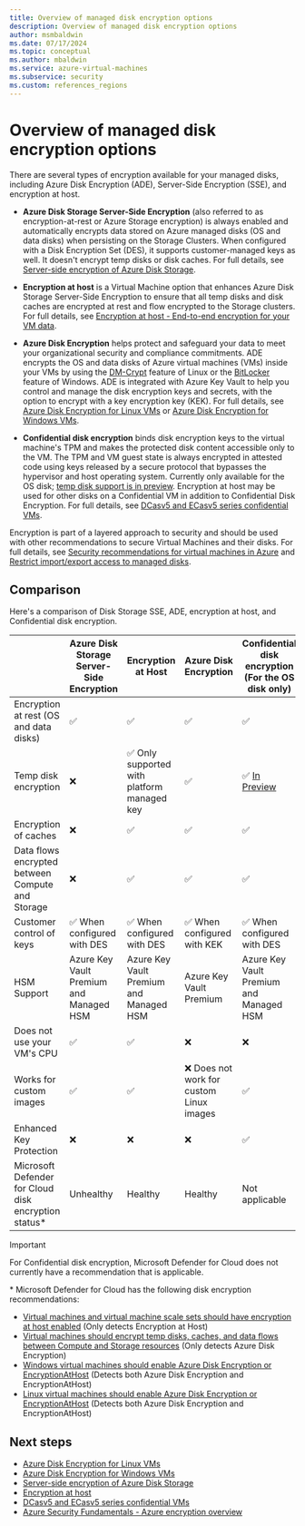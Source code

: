 ```yaml
---
title: Overview of managed disk encryption options
description: Overview of managed disk encryption options
author: msmbaldwin
ms.date: 07/17/2024
ms.topic: conceptual
ms.author: mbaldwin
ms.service: azure-virtual-machines
ms.subservice: security
ms.custom: references_regions
---
```


# Overview of managed disk encryption options

There are several types of encryption available for your managed disks, including Azure Disk Encryption (ADE), Server-Side Encryption (SSE), and encryption at host.

- **Azure Disk Storage Server-Side Encryption** (also referred to as encryption-at-rest or Azure Storage encryption) is always enabled and automatically encrypts data stored on Azure managed disks (OS and data disks) when persisting on the Storage Clusters. When configured with a Disk Encryption Set (DES), it supports customer-managed keys as well. It doesn't encrypt temp disks or disk caches. For full details, see [Server-side encryption of Azure Disk Storage](./disk-encryption.md).

- **Encryption at host** is a Virtual Machine option that enhances Azure Disk Storage Server-Side Encryption to ensure that all temp disks and disk caches are encrypted at rest and flow encrypted to the Storage clusters. For full details, see [Encryption at host - End-to-end encryption for your VM data](./disk-encryption.md#encryption-at-host---end-to-end-encryption-for-your-vm-data).

- **Azure Disk Encryption** helps protect and safeguard your data to meet your organizational security and compliance commitments. ADE encrypts the OS and data disks of Azure virtual machines (VMs) inside your VMs by using the [DM-Crypt](https://wikipedia.org/wiki/Dm-crypt) feature of Linux or the [BitLocker](https://wikipedia.org/wiki/BitLocker) feature of Windows. ADE is integrated with Azure Key Vault to help you control and manage the disk encryption keys and secrets, with the option to encrypt with a key encryption key (KEK).  For full details, see [Azure Disk Encryption for Linux VMs](./linux/disk-encryption-overview.md) or [Azure Disk Encryption for Windows VMs](./windows/disk-encryption-overview.md).

- **Confidential disk encryption** binds disk encryption keys to the virtual machine's TPM and makes the protected disk content accessible only to the VM. The TPM and VM guest state is always encrypted in attested code using keys released by a secure protocol that bypasses the hypervisor and host operating system. Currently only available for the OS disk; [temp disk support is in preview](https://techcommunity.microsoft.com/t5/azure-confidential-computing/confidential-temp-disk-encryption-for-confidential-vms-in-public/ba-p/3971393). Encryption at host may be used for other disks on a Confidential VM in addition to Confidential Disk Encryption. For full details, see [DCasv5 and ECasv5 series confidential VMs](/azure/confidential-computing/confidential-vm-overview#confidential-os-disk-encryption).

Encryption is part of a layered approach to security and should be used with other recommendations to secure Virtual Machines and their disks. For full details, see [Security recommendations for virtual machines in Azure](security-recommendations.md) and [Restrict import/export access to managed disks](disks-enable-private-links-for-import-export-portal.yml).

## Comparison

Here's a comparison of Disk Storage SSE, ADE, encryption at host, and Confidential disk encryption.

| &nbsp; | **Azure Disk Storage Server-Side Encryption** | **Encryption at Host**  | **Azure Disk Encryption** | **Confidential disk encryption (For the OS disk only)** |
|--|--|--|--|--|
| Encryption at rest (OS and data disks) | &#x2705; | &#x2705; | &#x2705; | &#x2705; | 
| Temp disk encryption | &#10060; | &#x2705; Only supported with platform managed key | &#x2705; | &#x2705; [In Preview](https://techcommunity.microsoft.com/t5/azure-confidential-computing/confidential-temp-disk-encryption-for-confidential-vms-in-public/ba-p/3971393)|
| Encryption of caches | &#10060; | &#x2705; | &#x2705; | &#x2705; |
| Data flows encrypted between Compute and Storage | &#10060; | &#x2705; | &#x2705; | &#x2705; |
| Customer control of keys | &#x2705; When configured with DES | &#x2705; When configured with DES | &#x2705; When configured with KEK | &#x2705; When configured with DES |
| HSM Support | Azure Key Vault Premium and Managed HSM | Azure Key Vault Premium and Managed HSM | Azure Key Vault Premium | Azure Key Vault Premium and Managed HSM |
| Does not use your VM's CPU | &#x2705; | &#x2705; | &#10060; | &#10060; |
| Works for custom images | &#x2705; | &#x2705; | &#10060; Does not work for custom Linux images | &#x2705; |
| Enhanced Key Protection | &#10060; | &#10060; | &#10060; | &#x2705; |
| Microsoft Defender for Cloud disk encryption status* | Unhealthy | Healthy | Healthy | Not applicable |

> [!IMPORTANT]
> For Confidential disk encryption, Microsoft Defender for Cloud does not currently have a recommendation that is applicable.

\* Microsoft Defender for Cloud has the following disk encryption recommendations:
* [Virtual machines and virtual machine scale sets should have encryption at host enabled](https://ms.portal.azure.com/#view/Microsoft_Azure_Policy/PolicyDetailBlade/definitionId/%2Fproviders%2FMicrosoft.Authorization%2FpolicyDefinitions%2Ffc4d8e41-e223-45ea-9bf5-eada37891d87) (Only detects Encryption at Host)
* [Virtual machines should encrypt temp disks, caches, and data flows between Compute and Storage resources](https://ms.portal.azure.com/#view/Microsoft_Azure_Policy/PolicyDetailBlade/definitionId/%2Fproviders%2FMicrosoft.Authorization%2FpolicyDefinitions%2F0961003e-5a0a-4549-abde-af6a37f2724d) (Only detects Azure Disk Encryption)
* [Windows virtual machines should enable Azure Disk Encryption or EncryptionAtHost](https://ms.portal.azure.com/#view/Microsoft_Azure_Policy/PolicyDetailBlade/definitionId/%2fproviders%2fMicrosoft.Authorization%2fpolicyDefinitions%2f3dc5edcd-002d-444c-b216-e123bbfa37c0) (Detects both Azure Disk Encryption and EncryptionAtHost)
* [Linux virtual machines should enable Azure Disk Encryption or EncryptionAtHost](https://ms.portal.azure.com/#view/Microsoft_Azure_Policy/PolicyDetailBlade/definitionId/%2fproviders%2fMicrosoft.Authorization%2fpolicyDefinitions%2fca88aadc-6e2b-416c-9de2-5a0f01d1693f) (Detects both Azure Disk Encryption and EncryptionAtHost)


## Next steps

- [Azure Disk Encryption for Linux VMs](./linux/disk-encryption-overview.md)
- [Azure Disk Encryption for Windows VMs](./windows/disk-encryption-overview.md)
- [Server-side encryption of Azure Disk Storage](./disk-encryption.md)
- [Encryption at host](./disk-encryption.md#encryption-at-host---end-to-end-encryption-for-your-vm-data)
- [DCasv5 and ECasv5 series confidential VMs](/azure/confidential-computing/confidential-vm-overview#confidential-os-disk-encryption)
- [Azure Security Fundamentals - Azure encryption overview](/azure/security/fundamentals/encryption-overview)
